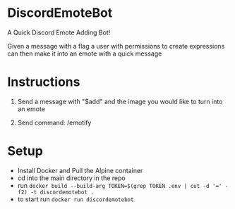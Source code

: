 # DiscordEmoteBot

A Quick Discord Emote Adding Bot!

Given a message with a flag a user with permissions to create expressions can then make it into an emote with a quick message

## 
# Instructions
1. Send a message with "$add" and the image you would like to turn into an emote

2. Send command: /emotify <name>

##
# Setup
- Install Docker and Pull the Alpine container
- cd into the main directory in the repo
- run ``` docker build --build-arg TOKEN=$(grep TOKEN .env | cut -d '=' -f2) -t discordemotebot . ```
- to start run ```docker run discordemotebot```
